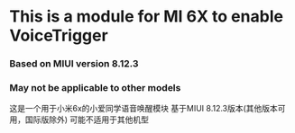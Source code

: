 # This is a module for MI 6X to enable VoiceTrigger

### Based on MIUI version 8.12.3

### May not be applicable to other models

这是一个用于小米6x的小爱同学语音唤醒模块
基于MIUI 8.12.3版本(其他版本可用，国际版除外)
可能不适用于其他机型
